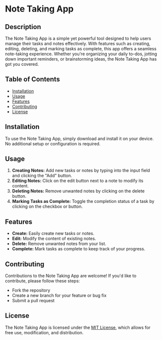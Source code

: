 # Note Taking App

## Description

The Note Taking App is a simple yet powerful tool designed to help users manage their tasks and notes effectively. With features such as creating, editing, deleting, and marking tasks as complete, this app offers a seamless note-taking experience. Whether you're organizing your daily to-dos, jotting down important reminders, or brainstorming ideas, the Note Taking App has got you covered.

## Table of Contents

- [Installation](#installation)
- [Usage](#usage)
- [Features](#features)
- [Contributing](#contributing)
- [License](#license)

## Installation

To use the Note Taking App, simply download and install it on your device. No additional setup or configuration is required.

## Usage

1. **Creating Notes:** Add new tasks or notes by typing into the input field and clicking the "Add" button.
2. **Editing Notes:** Click on the edit button next to a note to modify its content.
3. **Deleting Notes:** Remove unwanted notes by clicking on the delete button.
4. **Marking Tasks as Complete:** Toggle the completion status of a task by clicking on the checkbox or button.

## Features

- **Create:** Easily create new tasks or notes.
- **Edit:** Modify the content of existing notes.
- **Delete:** Remove unwanted notes from your list.
- **Complete:** Mark tasks as complete to keep track of your progress.

## Contributing

Contributions to the Note Taking App are welcome! If you'd like to contribute, please follow these steps:
- Fork the repository
- Create a new branch for your feature or bug fix
- Submit a pull request

## License

The Note Taking App is licensed under the [MIT License](LICENSE), which allows for free use, modification, and distribution.
